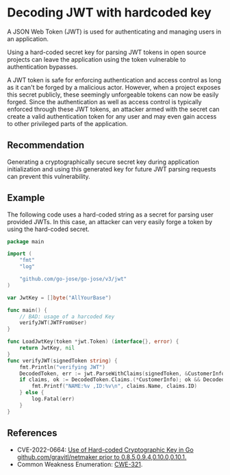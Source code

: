 # Decoding JWT with hardcoded key
A JSON Web Token (JWT) is used for authenticating and managing users in an application.

Using a hard-coded secret key for parsing JWT tokens in open source projects can leave the application using the token vulnerable to authentication bypasses.

A JWT token is safe for enforcing authentication and access control as long as it can't be forged by a malicious actor. However, when a project exposes this secret publicly, these seemingly unforgeable tokens can now be easily forged. Since the authentication as well as access control is typically enforced through these JWT tokens, an attacker armed with the secret can create a valid authentication token for any user and may even gain access to other privileged parts of the application.


## Recommendation
Generating a cryptographically secure secret key during application initialization and using this generated key for future JWT parsing requests can prevent this vulnerability.


## Example
The following code uses a hard-coded string as a secret for parsing user provided JWTs. In this case, an attacker can very easily forge a token by using the hard-coded secret.


```go
package main

import (
	"fmt"
	"log"

	"github.com/go-jose/go-jose/v3/jwt"
)

var JwtKey = []byte("AllYourBase")

func main() {
	// BAD: usage of a harcoded Key
	verifyJWT(JWTFromUser)
}

func LoadJwtKey(token *jwt.Token) (interface{}, error) {
	return JwtKey, nil
}
func verifyJWT(signedToken string) {
	fmt.Println("verifying JWT")
	DecodedToken, err := jwt.ParseWithClaims(signedToken, &CustomerInfo{}, LoadJwtKey)
	if claims, ok := DecodedToken.Claims.(*CustomerInfo); ok && DecodedToken.Valid {
		fmt.Printf("NAME:%v ,ID:%v\n", claims.Name, claims.ID)
	} else {
		log.Fatal(err)
	}
}

```

## References
* CVE-2022-0664: [Use of Hard-coded Cryptographic Key in Go github.com/gravitl/netmaker prior to 0.8.5,0.9.4,0.10.0,0.10.1. ](https://nvd.nist.gov/vuln/detail/CVE-2022-0664)
* Common Weakness Enumeration: [CWE-321](https://cwe.mitre.org/data/definitions/321.html).
